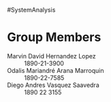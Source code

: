 #SystemAnalysis

<h1>Group Members</h1>
<dl>
<dt>Marvin David Hernandez Lopez</dt>
<dd>1890-21-3900</dd>
    <dt>Odalis Mariandré Arana Marroquin</dt>
    <dd>1890-22-7585</dd>
    <dt>Diego Andres Vasquez Saavedra</dt>
    <dd>1890 22 3155</dd>
 </dl>


